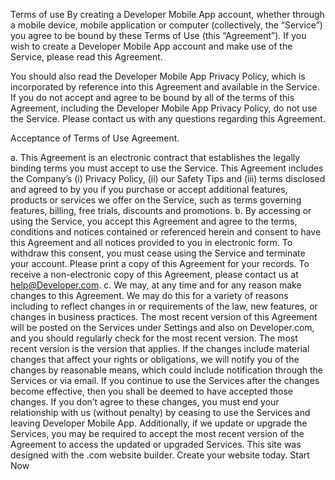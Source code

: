 Terms of use
By creating a Developer Mobile App account, whether through a mobile device, mobile application or computer (collectively, the “Service”) you agree to be bound by these Terms of Use (this “Agreement”). If you wish to create a Developer Mobile App account and make use of the Service, please read this Agreement.
 
You should also read the Developer Mobile App Privacy Policy, which is incorporated by reference into this Agreement and available in the Service. If you do not accept and agree to be bound by all of the terms of this Agreement, including the Developer Mobile App Privacy Policy, do not use the Service. Please contact us with any questions regarding this Agreement.
 
Acceptance of Terms of Use Agreement. 
 
a. This Agreement is an electronic contract that establishes the legally binding terms you must accept to use the Service. This Agreement includes the Company’s (i) Privacy Policy, (ii) our Safety Tips and (iii) terms disclosed and agreed to by you if you purchase or accept additional features, products or services we offer on the Service, such as terms governing features, billing, free trials, discounts and promotions.
b. By accessing or using the Service, you accept this Agreement and agree to the terms, conditions and notices contained or referenced herein and consent to have this Agreement and all notices provided to you in electronic form. To withdraw this consent, you must cease using the Service and terminate your account. Please print a copy of this Agreement for your records. To receive a non-electronic copy of this Agreement, please contact us at help@Developer.com.
c. We may, at any time and for any reason make changes to this Agreement. We may do this for a variety of reasons including to reflect changes in or requirements of the law, new features, or changes in business practices. The most recent version of this Agreement will be posted on the Services under Settings and also on Developer.com, and you should regularly check for the most recent version. The most recent version is the version that applies. If the changes include material changes that affect your rights or obligations, we will notify you of the changes by reasonable means, which could include notification through the Services or via email. If you continue to use the Services after the changes become effective, then you shall be deemed to have accepted those changes. If you don’t agree to these changes, you must end your relationship with us (without penalty) by ceasing to use the Services and leaving Developer Mobile App. Additionally, if we update or upgrade the Services, you may be required to accept the most recent version of the Agreement to access the updated or upgraded Services. 
This site was designed with the .com website builder. Create your website today.
Start Now